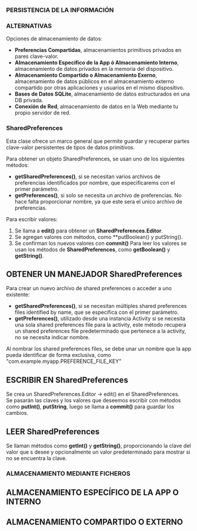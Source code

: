 ### PERSISTENCIA DE LA INFORMACIÓN

### ALTERNATIVAS
Opciones de almacenamiento de datos:
  * **Preferencias Compartidas**, almacenamientos primitivos privados en pares clave-valor.
  * **Almacenamiento Especifico de la App ó Almacenamiento Interno**, almacenamiento de datos privados en la memoria del dispositivo.
  * **Almacenamiento Compartido o Almacenamiento Exerno**, almacenamiento de datos públicos en el almacenamiento externo compartido por otras aplicaciones y usuarios en el mismo dispositivo.
  * **Bases de Datos SQLite**, almacenamiento de datos estructurados en una DB privada.
  * **Conexión de Red**, almacenamiento de datos en la Web mediante tu propio servidor de red.


### SharedPreferences
Esta clase ofrece un marco general que permite guardar y recuperar partes clave-valor persistentes de tipos de datos primitivos.
  
Para obtener un objeto SharedPreferences, se usan uno de los siguientes métodos:
 * **getSharedPreferences()**, si se necesitan varios archivos de preferencias identificados por nombre, que especificarems con el primer parámetro.
 * **getPreferences()**, si solo se necesita un archivo de preferencias. No hace falta proporcionar nombre, ya que este sera el unico archivo de preferencias.

Para escribir valores:
 1. Se llama a **edit()** para obtener un **SharedPreferences.Editor**.
 2. Se agregan valores con métodos, como **putBoolean() y putString().
 3. Se confirman los nuevos valores con **commit()**
Para leer los valores se usan los métodos de **SharedPreferences**, como **getBoolean()** y **getString()**.


## OBTENER UN MANEJADOR SharedPreferences
Para crear un nuevo archivo de shared preferences o acceder a uno existente:
 * **getSharedPreferences()**, si se necesitan múltiples shared preferences files identified by name, que se especifica con el primer parámetro.
 * **getPreferences()**, utilizado desde una instancia Activity si se necesita una sola shared preferences file para la activity, este método recupera un shared preferences file predeterminado que pertenece a la activity, no se necesita indicar nombre.  

Al nombrar los shared preferences files, se debe unar un nombre que la app pueda identificar de forma exclusiva, como "com.example.myapp.PREFERENCE_FILE_KEY"


## ESCRIBIR EN SharedPreferences
Se crea un SharedPreferences.Editor -> edit() en el SharedPreferences.  
Se pasarán las claves y los valores que deseemos escribir con métodos como **putInt()**, **putString**, luego se llama a **commit()** para guardar los cambios.

## LEER SharedPreferences
Se llaman métodos como **getInt()** y **getString()**, proporcionando la clave del valor que s desee y opcionalmente un valor predeterminado para mostrar si no se encuentra la clave.


### ALMACENAMIENTO MEDIANTE FICHEROS
## ALMACENAMIENTO ESPECÍFICO DE LA APP O INTERNO
## ALMACENAMIENTO COMPARTIDO O EXTERNO

















